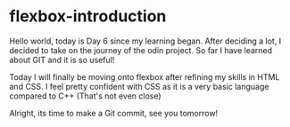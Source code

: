 # flexbox-introduction

Hello world, today is Day 6 since my learning began. 
After deciding a lot, I decided to take on the journey of the odin project. 
So far I have learned about GIT and it is so useful!

Today I will finally be moving onto flexbox after refining my skills in HTML and CSS.
I feel pretty confident with CSS as it is a very basic language compared to C++ (That's not even close)

Alright, its time to make a Git commit, see you tomorrow!
